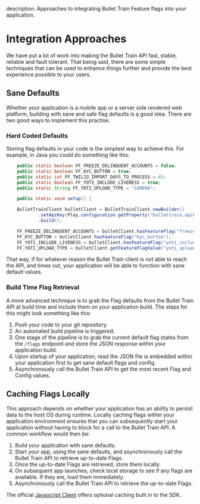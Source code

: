 description: Approaches to integrating Bullet Train Feature flags into your application.

# Integration Approaches

We have put a lot of work into making the Bullet Train API fast, stable, reliable and fault tolerant. That being said, there are some simple techniques that can be used to enhance things further and provide the best experience possible to your users.

## Sane Defaults

Whether your application is a mobile app or a server side rendered web platform, building with sane and safe flag defaults is a good idea. There are two good ways to implement this practise.

### Hard Coded Defaults

Storing flag defaults in your code is the simplest way to achieve this. For example, in Java you could do something like this:

```java
    public static boolean FF_FREEZE_DELINQUENT_ACCOUNTS = false;
    public static boolean FF_KYC_BUTTON = true;
    public static int FF_TWILIO_IMPORT_DAYS_TO_PROCESS = 45;
    public static boolean FF_YOTI_INCLUDE_LIVENESS = true;
    public static String FF_YOTI_UPLOAD_TYPE = "CAMERA";

    public static void setup() {

    BulletTrainClient bulletClient = BulletTrainClient.newBuilder()
            .setApiKey(Play.configuration.getProperty("bullettrain.apikey"))
            .build();

    FF_FREEZE_DELINQUENT_ACCOUNTS = bulletClient.hasFeatureFlag("freeze_delinquent_accounts");
    FF_KYC_BUTTON = bulletClient.hasFeatureFlag("kyc_button");
    FF_YOTI_INCLUDE_LIVENESS = bulletClient.hasFeatureFlag("yoti_include_liveness");
    FF_YOTI_UPLOAD_TYPE = bulletClient.getFeatureFlagValue("yoti_upload_type");
```

That way, if for whatever reason the Bullet Train client is not able to reach the API, and times out, your application will be able to function with sane default values.

### Build Time Flag Retrieval

A more advanced technique is to grab the Flag defaults from the Bullet Train API at build time and include them on your application build. The steps for this might look something like this:

1. Push your code to your git repository.
2. An automated build pipeline is triggered.
3. One stage of the pipeline is to grab the current default flag states from the `/flags` endpoint and store the JSON response within your application build.
4. Upon startup of your application, read the JSON file is embedded within your application first to get sane default flags and config.
5. Asynchronously call the Bullet Train API to get the most recent Flag and Config values.

## Caching Flags Locally

This approach depends on whether your application has an ability to persist data to the host OS during runtime. Locally caching flags within your application environment ensures that you can subsequently start your application without having to block for a call to the Bullet Train API. A common workflow would then be:

1. Build your application with sane defaults.
2. Start your app, using the sane defaults, and asynchronously call the Bullet Train API to retrieve up-to-date Flags.
3. Once the up-to-date Flags are retrieved, store them locally.
4. On subsequent app launches, check local storage to see if any flags are available. If they are, load them immediately.
5. Asynchronously call the Bullet Train API to retrieve the up-to-date Flags.

The official [Javascript Client](/clients/javascript) offers optional caching built in to the SDK.
